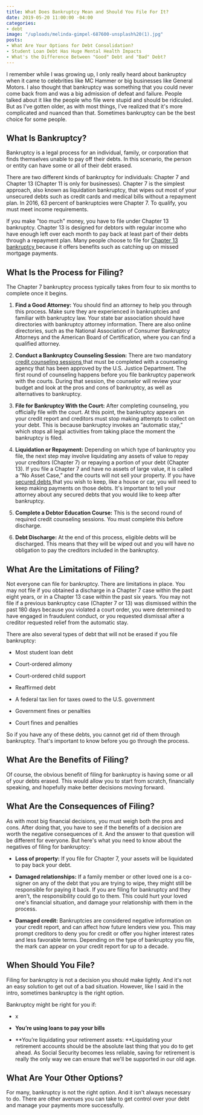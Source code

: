 ```yaml
---
title: What Does Bankruptcy Mean and Should You File For It?
date: 2019-05-20 11:00:00 -04:00
categories:
- debt
image: "/uploads/melinda-gimpel-687600-unsplash%20(1).jpg"
posts:
- What Are Your Options for Debt Consolidation?
- Student Loan Debt Has Huge Mental Health Impacts
- What's the Difference Between "Good" Debt and "Bad" Debt?
---
```


I remember while I was growing up, I only really heard about bankruptcy when it came to celebrities like MC Hammer or big businesses like General Motors. I also thought that bankruptcy was something that you could never come back from and was a big admission of defeat and failure. People talked about it like the people who file were stupid and should be ridiculed. But as I've gotten older, as with most things, I've realized that it's more complicated and nuanced than that. Sometimes bankruptcy can be the best choice for some people.

## What Is Bankruptcy?

Bankruptcy is a legal process for an individual, family, or corporation that finds themselves unable to pay off their debts. In this scenario, the person or entity can have some or all of their debt erased.

There are two different kinds of bankruptcy for individuals: Chapter 7 and Chapter 13 (Chapter 11 is only for businesses). Chapter 7 is the simplest approach, also known as liquidation bankruptcy, that wipes out most of your unsecured debts such as credit cards and medical bills without a repayment plan. In 2016, 63 percent of bankruptcies were Chapter 7. To qualify, you must meet income requirements. 

If you make "too much" money, you have to file under Chapter 13 bankruptcy. Chapter 13 is designed for debtors with regular income who have enough left over each month to pay back at least part of their debts through a repayment plan. Many people choose to file for [Chapter 13 bankruptcy ](https://www.nolo.com/legal-encyclopedia/chapter-13-bankruptcy)because it offers benefits such as catching up on missed mortgage payments.

## What Is the Process for Filing?

The Chapter 7 bankruptcy process typically takes from four to six months to complete once it begins.

1. **Find a Good Attorney:** You should find an attorney to help you through this process. Make sure they are experienced in bankruptcies and familiar with bankruptcy law. Your state bar association should have directories with bankruptcy attorney information.  There are also online directories, such as the National Association of Consumer Bankruptcy Attorneys and the American Board of Certification, where you can find a qualified attorney.

2. **Conduct a Bankruptcy Counseling Session:** There are two mandatory [credit counseling sessions ](https://www.greenpath.com/counseling/bankruptcy-counseling/)that must be completed with a counseling agency that has been approved by the U.S. Justice Department. The first round of counseling happens before you file bankruptcy paperwork with the courts. During that session, the counselor will review your budget and look at the pros and cons of bankruptcy, as well as alternatives to bankruptcy.

3. **File for Bankruptcy With the Court:** After completing counseling, you officially file with the court.  At this point, the bankruptcy appears on your credit report and creditors must stop making attempts to collect on your debt. This is because bankruptcy invokes an “automatic stay,” which stops all legal activities from taking place the moment the bankruptcy is filed.

4. **Liquidation or Repayment:** Depending on which type of bankruptcy you file, the next step may involve liquidating any assets of value to repay your creditors (Chapter 7) or repaying a portion of your debt (Chapter 13). If you file a Chapter 7 and have no assets of large value, it is called a “No Asset Case,” and the courts will not sell your property. If you have [secured debts ](https://www.greenpath.com/secured-or-unsecured-loans/)that you wish to keep, like a house or car, you will need to keep making payments on those debts. It's important to tell your attorney about any secured debts that you would like to keep after bankruptcy.

5. **Complete a Debtor Education Course:** This is the second round of required credit counseling sessions. You must complete this before discharge.

6. **Debt Discharge:** At the end of this process, eligible debts will be discharged. This means that they will be wiped out and you will have no obligation to pay the creditors included in the bankruptcy.

## What Are the Limitations of Filing?

Not everyone can file for bankruptcy. There are limitations in place. You may not file if you obtained a discharge in a Chapter 7 case within the past eight years, or in a Chapter 13 case within the past six years. You may not file if a previous bankruptcy case (Chapter 7 or 13) was dismissed within the past 180 days because you violated a court order, you were determined to have engaged in fraudulent conduct, or you requested dismissal after a creditor requested relief from the automatic stay.

There are also several types of debt that will not be erased if you file bankruptcy:

* Most student loan debt

* Court-ordered alimony

* Court-ordered child support

* Reaffirmed debt

* A federal tax lien for taxes owed to the U.S. government

* Government fines or penalties

* Court fines and penalties

So if you have any of these debts, you cannot get rid of them through bankruptcy. That's important to know before you go through the process. 

## What Are the Benefits of Filing?

Of course, the obvious benefit of filing for bankruptcy is having some or all of your debts erased. This would allow you to start from scratch, financially speaking, and hopefully make better decisions moving forward.

## What Are the Consequences of Filing?

As with most big financial decisions, you must weigh both the pros and cons. After doing that, you have to see if the benefits of a decision are worth the negative consequences of it. And the answer to that question will be different for everyone. But here's what you need to know about the negatives of filing for bankruptcy:

* **Loss of property:** If you file for Chapter 7, your assets will be liquidated to pay back your debt.

* **Damaged relationships:** If a family member or other loved one is a co-signer on any of the debt that you are trying to wipe, they might still be responsible for paying it back. If you are filing for bankruptcy and they aren't, the responsibility could go to them. This could hurt your loved one's financial situation, and damage your relationship with them in the process.

* **Damaged credit:** Bankruptcies are considered negative information on your credit report, and can affect how future lenders view you. This may prompt creditors to deny you for credit or offer you higher interest rates and less favorable terms. Depending on the type of bankruptcy you file, the mark can appear on your credit report for up to a decade.

## When Should You File?

Filing for bankruptcy is not a decision you should make lightly. And it's not an easy solution to get out of a bad situation. However, like I said in the intro, sometimes bankruptcy is the right option.

Bankruptcy might be right for you if:

* x

* **You’re using loans to pay your bills**

* **You’re liquidating your retirement assets: **Liquidating your retirement accounts should be the absolute last thing that you do to get ahead. As Social Security becomes less reliable, saving for retirement is really the only way we can ensure that we'll be supported in our old age. 

## What Are Your Other Options?

For many, bankruptcy is not the right option. And it isn't always necessary to do. There are other avenues you can take to get control over your debt and manage your payments more successfully.